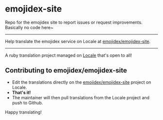 # emojidex-site
Repo for the emojidex site to report issues or request improvements. Basically no code here~

---

Help translate the emojidex service on Locale at [emojidex/emojidex-site](http://www.localeapp.com/projects/public?search=emojidex/emojidex-site).

---

A ruby translation project managed on [Locale](http://www.localeapp.com/) that's open to all!

## Contributing to emojidex/emojidex-site

- Edit the translations directly on the [emojidex/emojidex-site](http://www.localeapp.com/projects/public?search=emojidex/emojidex-site) project on Locale.
- **That's it!**
- The maintainer will then pull translations from the Locale project and push to Github.

Happy translating!
